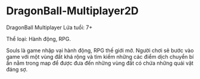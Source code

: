 # DragonBall-Multiplayer2D
 DragonBall Multiplayer
Lứa tuổi: 7+

Thể loại: Hành động, RPG.

Souls là game nhập vai hành động, RPG thế giới mở. Người chơi sẽ bước vào game với một vùng đất khá rộng và tìm kiếm những các điểm dịch chuyển bí ẩn nằm trong map để được đưa đến những vùng đất có chứa những quái vật đáng sợ.
